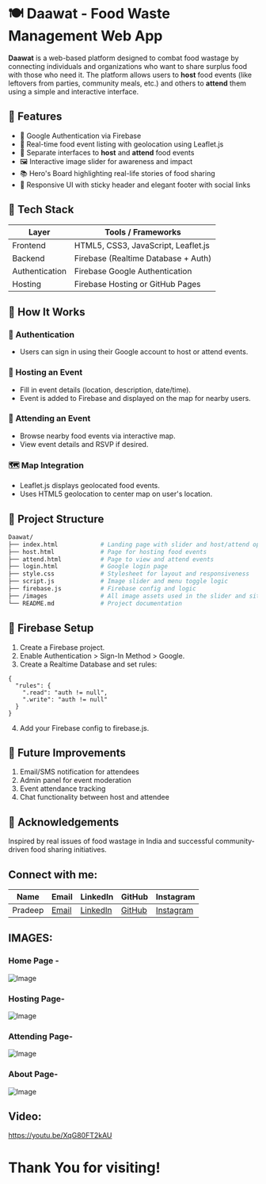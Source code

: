 # 🍽️ Daawat - Food Waste Management Web App

**Daawat** is a web-based platform designed to combat food wastage by connecting individuals and organizations who want to share surplus food with those who need it. The platform allows users to **host** food events (like leftovers from parties, community meals, etc.) and others to **attend** them using a simple and interactive interface.

## 🌟 Features

- 🔐 Google Authentication via Firebase   
- 📍 Real-time food event listing with geolocation using Leaflet.js  
- 🎯 Separate interfaces to **host** and **attend** food events  
- 🖼️ Interactive image slider for awareness and impact   
- 📚 Hero's Board highlighting real-life stories of food sharing  
- 🧭 Responsive UI with sticky header and elegant footer with social links  

## 🔧 Tech Stack

| Layer        | Tools / Frameworks                          |
|--------------|---------------------------------------------|
| Frontend     | HTML5, CSS3, JavaScript, Leaflet.js         |
| Backend      | Firebase (Realtime Database + Auth)         |
| Authentication | Firebase Google Authentication            |
| Hosting      | Firebase Hosting or GitHub Pages            |

## 🚀 How It Works

### 🔑 Authentication
- Users can sign in using their Google account to host or attend events.   

### 🎉 Hosting an Event
- Fill in event details (location, description, date/time).  
- Event is added to Firebase and displayed on the map for nearby users.    

### 🍴 Attending an Event
- Browse nearby food events via interactive map.  
- View event details and RSVP if desired.  

### 🗺️ Map Integration 
- Leaflet.js displays geolocated food events. 
- Uses HTML5 geolocation to center map on user's location. 

## 📁 Project Structure

```bash
Daawat/
├── index.html            # Landing page with slider and host/attend options
├── host.html             # Page for hosting food events
├── attend.html           # Page to view and attend events
├── login.html            # Google login page
├── style.css             # Stylesheet for layout and responsiveness
├── script.js             # Image slider and menu toggle logic
├── firebase.js           # Firebase config and logic
├── /images               # All image assets used in the slider and site
└── README.md             # Project documentation
```

## 🔐 Firebase Setup
1. Create a Firebase project.  
2. Enable Authentication > Sign-In Method > Google.  
3. Create a Realtime Database and set rules:
```
{
  "rules": {
    ".read": "auth != null",
    ".write": "auth != null"
  }
}
```
4. Add your Firebase config to firebase.js.

## 📌 Future Improvements
1. Email/SMS notification for attendees  
2. Admin panel for event moderation  
3. Event attendance tracking  
4. Chat functionality between host and attendee  

## 🙌 Acknowledgements
Inspired by real issues of food wastage in India and successful community-driven food sharing initiatives.


## Connect with me:
| Name    | Email              | LinkedIn                                      | GitHub                      | Instagram                     |
|---------|--------------------|-----------------------------------------------|-----------------------------|-------------------------------|
| Pradeep | [Email](pradeep.singh04r@gmail.com)  | [LinkedIn](https://linkedin.com/in/pradeep-singh4) | [GitHub](https://github.com/pradeep-r04) | [Instagram](https://instagram.com/whypradeeep) |    


## IMAGES:
### Home Page -
![Image](https://github.com/user-attachments/assets/d562fafc-04a3-46e8-ac86-57c307b0a9ef)

### Hosting Page-
![Image](https://github.com/user-attachments/assets/df132d27-465d-47f2-af5c-99d588a8a957)

### Attending Page-
![Image](https://github.com/user-attachments/assets/0cfc4137-62cc-42b3-bc00-4a6e94342115)

### About Page-
![Image](https://github.com/user-attachments/assets/9bf74f84-dccd-4dcf-8bb6-aabbdd0a0ac3)

## Video:
https://youtu.be/XqG80FT2kAU


# Thank You for visiting!
